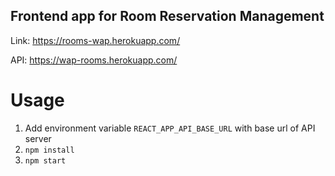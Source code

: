 ## Frontend app for Room Reservation Management

Link: https://rooms-wap.herokuapp.com/

API: https://wap-rooms.herokuapp.com/

# Usage

1. Add environment variable `REACT_APP_API_BASE_URL` with base url of API server
2. `npm install`
3. `npm start`
